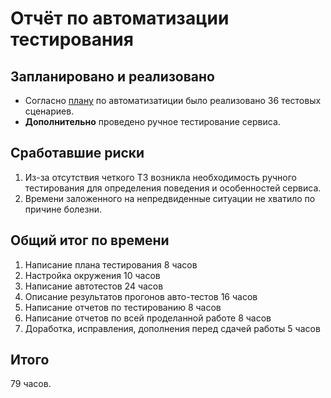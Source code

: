 # Отчёт по автоматизации тестирования
## Запланировано и реализовано
- Согласно [плану](https://github.com/North-tx/AQA_Diplom/blob/main/doc/Plan.md) по автоматизатиции было реализовано 36 тестовых сценариев.
- **Дополнительно** проведено ручное тестирование сервиса.
## Сработавшие риски
  1. Из-за отсутствия четкого ТЗ возникла необходимость ручного тестирования для определения поведения и особенностей сервиса.
  2. Времени заложенного на непредвиденные ситуации не хватило по причине болезни.
## Общий итог по времени
1. Написание плана тестирования 8 часов
2. Настройка окружения 10 часов
3. Написание автотестов 24 часов
4. Описание результатов прогонов авто-тестов 16 часов
5. Написание отчетов по тестированию 8 часов
6. Написание отчетов по всей проделанной работе 8 часов
7. Доработка, исправления, дополнения перед сдачей работы 5 часов
## Итого 
 79 часов.
